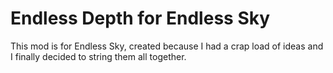 # Endless Depth for Endless Sky
This mod is for Endless Sky, created because I had a crap load of ideas and I finally decided to string them all together.<br />
